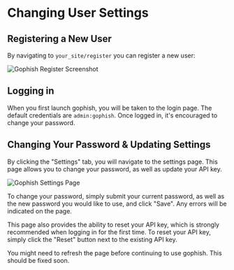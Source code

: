 # Changing User Settings

## Registering a New User
By navigating to ```your_site/register``` you can register a new user:

![Gophish Register Screenshot](https://i.imgur.com/1Mh1mCo.png)

## Logging in
When you first launch gophish, you will be taken to the login page. The default credentials are ```admin:gophish```. Once logged in, it's encouraged to change your password.

## Changing Your Password & Updating Settings
By clicking the "Settings" tab, you will navigate to the settings page. This page allows you to change your password, as well as update your API key.

![Gophish Settings Page](https://i.imgur.com/PWgXhEV.png)

To change your password, simply submit your current password, as well as the new password you would like to use, and click "Save". Any errors will be indicated on the page.

This page also provides the ability to reset your API key, which is strongly recommended when logging in for the first time. To reset your API key, simply click the "Reset" button next to the existing API key.

You might need to refresh the page before continuing to use gophish. This should be fixed soon.